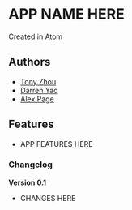 # APP NAME HERE

Created in Atom

## Authors

- [Tony Zhou](http://link-to-website-here/)
- [Darren Yao](http://link-to-website-here/)
- [Alex Page](http://link-to-website-here/)

## Features

- APP FEATURES HERE

### Changelog

**Version 0.1**

- CHANGES HERE
